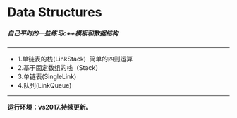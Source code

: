 # Data Structures 
##### 自己平时的一些练习c++模板和数据结构
***
* 1.单链表的栈(LinkStack)  简单的四则运算
* 2.基于固定数组的栈（Stack）
* 3.单链表(SingleLink)
* 4.队列(LinkQueue)
***

**运行环境：vs2017.持续更新。**
